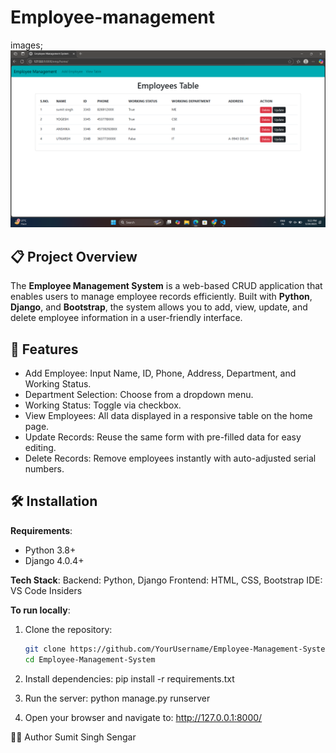 # Employee-management


images;
![alt text](image.png)
## 📋 Project Overview

The **Employee Management System** is a web-based CRUD application that enables users to manage employee records efficiently. Built with **Python**, **Django**, and **Bootstrap**, the system allows you to add, view, update, and delete employee information in a user-friendly interface.

## 🚀 Features

- Add Employee: Input Name, ID, Phone, Address, Department, and Working Status.
- Department Selection: Choose from a dropdown menu.
- Working Status: Toggle via checkbox.
- View Employees: All data displayed in a responsive table on the home page.
- Update Records: Reuse the same form with pre-filled data for easy editing.
- Delete Records: Remove employees instantly with auto-adjusted serial numbers.


## 🛠️ Installation

**Requirements**:
- Python 3.8+
- Django 4.0.4+

**Tech Stack**:
    Backend: Python, Django
    Frontend: HTML, CSS, Bootstrap
    IDE: VS Code Insiders

**To run locally**:

1. Clone the repository:
   ```sh
   git clone https://github.com/YourUsername/Employee-Management-System.git
   cd Employee-Management-System


2.   Install dependencies:
 pip install -r requirements.txt

3.  Run the server:
    python manage.py runserver

4.   Open your browser and navigate to:
    http://127.0.0.1:8000/

 🧑‍💻 Author
Sumit Singh Sengar   
    
